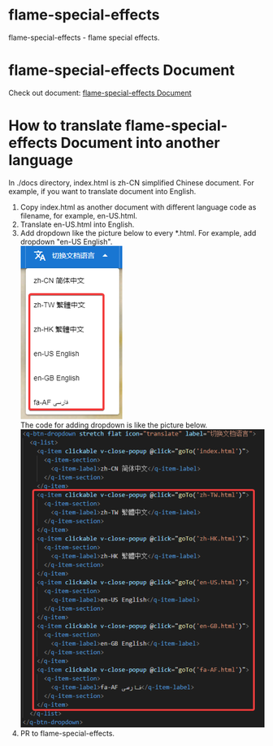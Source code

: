 # flame-special-effects
 flame-special-effects - flame special effects.
# flame-special-effects Document
 Check out document: [flame-special-effects Document](https://cnoctave.github.io/flame-special-effects/index.html)
# How to translate flame-special-effects Document into another language
 In ./docs directory, index.html is zh-CN simplified Chinese document. 
 For example, if you want to translate document into English.
 1. Copy index.html as another document with different language code as filename, 
 for example, en-US.html.
 2. Translate en-US.html into English.
 3. Add dropdown like the picture below to every *.html. 
 For example, add dropdown "en-US English".  
 ![the dropdown looking](./docs/translate_dropdown.png)  
 The code for adding dropdown is like the picture below.  
 ![the dropdown code](./docs/translate_dropdown_code.png) 
 4. PR to flame-special-effects.